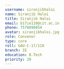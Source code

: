 ```yaml
---
username: siranjibhaloi
name: Siranjib Haloi
title: Siranjib Haloi
email: b17ie110@cit.ac.in
phone: 7578898054
avatar: siranjibhaloi.jpg
role: Convenor
type: core
roll: GAU-C-17/110
branch: IE
education: B.Tech
priority: 20
---
```

